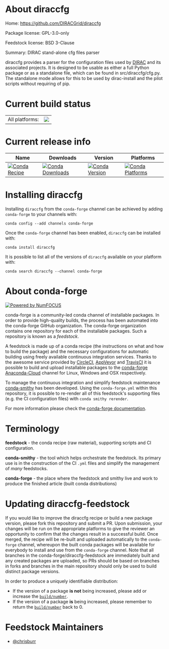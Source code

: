 About diraccfg
==============

Home: https://github.com/DIRACGrid/diraccfg

Package license: GPL-3.0-only

Feedstock license: BSD 3-Clause

Summary: DIRAC stand-alone cfg files parser

diraccfg provides a parser for the configuration files used by
[DIRAC](https://github.com/DIRACGrid/DIRAC/) and its associated projects.
It is designed to be usable as either a full Python package or as a
standalone file, which can be found in src/diraccfg/cfg.py. The standalone
mode allows for this to be used by dirac-install and the pilot scripts
without requiring of pip.


Current build status
====================


<table><tr><td>All platforms:</td>
    <td>
      <a href="https://dev.azure.com/conda-forge/feedstock-builds/_build/latest?definitionId=9127&branchName=master">
        <img src="https://dev.azure.com/conda-forge/feedstock-builds/_apis/build/status/diraccfg-feedstock?branchName=master">
      </a>
    </td>
  </tr>
</table>

Current release info
====================

| Name | Downloads | Version | Platforms |
| --- | --- | --- | --- |
| [![Conda Recipe](https://img.shields.io/badge/recipe-diraccfg-green.svg)](https://anaconda.org/conda-forge/diraccfg) | [![Conda Downloads](https://img.shields.io/conda/dn/conda-forge/diraccfg.svg)](https://anaconda.org/conda-forge/diraccfg) | [![Conda Version](https://img.shields.io/conda/vn/conda-forge/diraccfg.svg)](https://anaconda.org/conda-forge/diraccfg) | [![Conda Platforms](https://img.shields.io/conda/pn/conda-forge/diraccfg.svg)](https://anaconda.org/conda-forge/diraccfg) |

Installing diraccfg
===================

Installing `diraccfg` from the `conda-forge` channel can be achieved by adding `conda-forge` to your channels with:

```
conda config --add channels conda-forge
```

Once the `conda-forge` channel has been enabled, `diraccfg` can be installed with:

```
conda install diraccfg
```

It is possible to list all of the versions of `diraccfg` available on your platform with:

```
conda search diraccfg --channel conda-forge
```


About conda-forge
=================

[![Powered by NumFOCUS](https://img.shields.io/badge/powered%20by-NumFOCUS-orange.svg?style=flat&colorA=E1523D&colorB=007D8A)](http://numfocus.org)

conda-forge is a community-led conda channel of installable packages.
In order to provide high-quality builds, the process has been automated into the
conda-forge GitHub organization. The conda-forge organization contains one repository
for each of the installable packages. Such a repository is known as a *feedstock*.

A feedstock is made up of a conda recipe (the instructions on what and how to build
the package) and the necessary configurations for automatic building using freely
available continuous integration services. Thanks to the awesome service provided by
[CircleCI](https://circleci.com/), [AppVeyor](https://www.appveyor.com/)
and [TravisCI](https://travis-ci.com/) it is possible to build and upload installable
packages to the [conda-forge](https://anaconda.org/conda-forge)
[Anaconda-Cloud](https://anaconda.org/) channel for Linux, Windows and OSX respectively.

To manage the continuous integration and simplify feedstock maintenance
[conda-smithy](https://github.com/conda-forge/conda-smithy) has been developed.
Using the ``conda-forge.yml`` within this repository, it is possible to re-render all of
this feedstock's supporting files (e.g. the CI configuration files) with ``conda smithy rerender``.

For more information please check the [conda-forge documentation](https://conda-forge.org/docs/).

Terminology
===========

**feedstock** - the conda recipe (raw material), supporting scripts and CI configuration.

**conda-smithy** - the tool which helps orchestrate the feedstock.
                   Its primary use is in the construction of the CI ``.yml`` files
                   and simplify the management of *many* feedstocks.

**conda-forge** - the place where the feedstock and smithy live and work to
                  produce the finished article (built conda distributions)


Updating diraccfg-feedstock
===========================

If you would like to improve the diraccfg recipe or build a new
package version, please fork this repository and submit a PR. Upon submission,
your changes will be run on the appropriate platforms to give the reviewer an
opportunity to confirm that the changes result in a successful build. Once
merged, the recipe will be re-built and uploaded automatically to the
`conda-forge` channel, whereupon the built conda packages will be available for
everybody to install and use from the `conda-forge` channel.
Note that all branches in the conda-forge/diraccfg-feedstock are
immediately built and any created packages are uploaded, so PRs should be based
on branches in forks and branches in the main repository should only be used to
build distinct package versions.

In order to produce a uniquely identifiable distribution:
 * If the version of a package **is not** being increased, please add or increase
   the [``build/number``](https://conda.io/docs/user-guide/tasks/build-packages/define-metadata.html#build-number-and-string).
 * If the version of a package **is** being increased, please remember to return
   the [``build/number``](https://conda.io/docs/user-guide/tasks/build-packages/define-metadata.html#build-number-and-string)
   back to 0.

Feedstock Maintainers
=====================

* [@chrisburr](https://github.com/chrisburr/)

